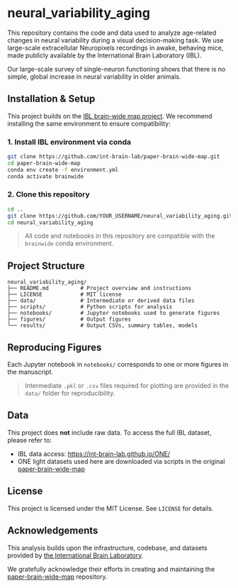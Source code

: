 # neural_variability_aging

This repository contains the code and data used to analyze age-related changes in neural variability during a visual decision-making task. We use large-scale extracellular Neuropixels recordings in awake, behaving mice, made publicly available by the International Brain Laboratory (IBL).

Our large-scale survey of single-neuron functioning shows that there is no simple, global increase in neural variability in older animals.

## Installation & Setup

This project builds on the [IBL brain-wide map project](https://github.com/int-brain-lab/paper-brain-wide-map). We recommend installing the same environment to ensure compatibility:

### 1. Install IBL environment via conda

```bash
git clone https://github.com/int-brain-lab/paper-brain-wide-map.git
cd paper-brain-wide-map
conda env create -f environment.yml
conda activate brainwide
```

### 2. Clone this repository

```bash
cd ..
git clone https://github.com/YOUR_USERNAME/neural_variability_aging.git
cd neural_variability_aging
```

> All code and notebooks in this repository are compatible with the `brainwide` conda environment.

## Project Structure

```
neural_variability_aging/
├── README.md          # Project overview and instructions
├── LICENSE            # MIT license
├── data/              # Intermediate or derived data files
├── scripts/           # Python scripts for analysis
├── notebooks/         # Jupyter notebooks used to generate figures
├── figures/           # Output figures
└── results/           # Output CSVs, summary tables, models
```

## Reproducing Figures

Each Jupyter notebook in `notebooks/` corresponds to one or more figures in the manuscript.

> Intermediate `.pkl` or `.csv` files required for plotting are provided in the `data/` folder for reproducibility.

## Data

This project does **not** include raw data. To access the full IBL dataset, please refer to:

- IBL data access: https://int-brain-lab.github.io/ONE/
- ONE light datasets used here are downloaded via scripts in the original [paper-brain-wide-map](https://github.com/int-brain-lab/paper-brain-wide-map)

## License

This project is licensed under the MIT License. See `LICENSE` for details.

## Acknowledgements

This analysis builds upon the infrastructure, codebase, and datasets provided by [the International Brain Laboratory](https://www.internationalbrainlab.com/).

We gratefully acknowledge their efforts in creating and maintaining the [paper-brain-wide-map](https://github.com/int-brain-lab/paper-brain-wide-map) repository.
